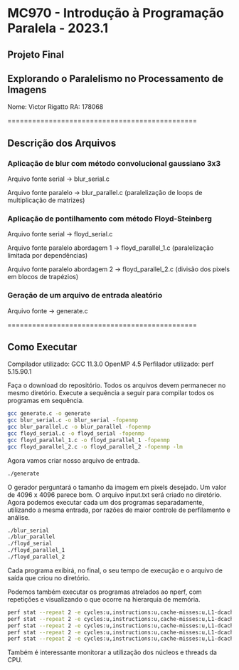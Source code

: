 # MC970 - Introdução à Programação Paralela - 2023.1

## Projeto Final
## Explorando o Paralelismo no Processamento de Imagens

Nome: Victor Rigatto
RA: 178068

==============================================

## Descrição dos Arquivos

### Aplicação de blur com método convolucional gaussiano 3x3

Arquivo fonte serial -> blur_serial.c

Arquivo fonte paralelo -> blur_parallel.c (paralelização de loops de multiplicação de matrizes)

### Aplicação de pontilhamento com método Floyd-Steinberg

Arquivo fonte serial -> floyd_serial.c

Arquivo fonte paralelo abordagem 1 -> floyd_parallel_1.c (paralelização limitada por dependências)

Arquivo fonte paralelo abordagem 2 -> floyd_parallel_2.c (divisão dos pixels em blocos de trapézios)

### Geração de um arquivo de entrada aleatório

Arquivo fonte -> generate.c

==============================================

## Como Executar

Compilador utilizado: GCC 11.3.0 OpenMP 4.5
Perfilador utilizado: perf 5.15.90.1

Faça o download do repositório.
Todos os arquivos devem permanecer no mesmo diretório.
Execute a sequência a seguir para compilar todos os programas em sequência.

```sh
gcc generate.c -o generate
gcc blur_serial.c -o blur_serial -fopenmp
gcc blur_parallel.c -o blur_parallel -fopenmp
gcc floyd_serial.c -o floyd_serial -fopenmp
gcc floyd_parallel_1.c -o floyd_parallel_1 -fopenmp
gcc floyd_parallel_2.c -o floyd_parallel_2 -fopenmp -lm
```

Agora vamos criar nosso arquivo de entrada.

```sh
./generate
```
O gerador perguntará o tamanho da imagem em pixels desejado. Um valor de 4096 x 4096 parece bom. O arquivo input.txt será criado no diretório.
Agora podemos executar cada um dos programas separadamente, utilizando a mesma entrada, por razões de maior controle de perfilamento e análise.

```sh
./blur_serial
./blur_parallel
./floyd_serial
./floyd_parallel_1
./floyd_parallel_2
```

Cada programa exibirá, no final, o seu tempo de execução e o arquivo de saída que criou no diretório.

Podemos também executar os programas atrelados ao nperf, com repetições e visualizando o que ocorre na hierarquia de memória.

```sh
perf stat --repeat 2 -e cycles:u,instructions:u,cache-misses:u,L1-dcache-loads:u,L1-dcache-load-misses:u,L1-dcache-stores,dTLB-loads,dTLB-load-misses ./blur_serial
perf stat --repeat 2 -e cycles:u,instructions:u,cache-misses:u,L1-dcache-loads:u,L1-dcache-load-misses:u,L1-dcache-stores,dTLB-loads,dTLB-load-misses ./blur_parallel
perf stat --repeat 2 -e cycles:u,instructions:u,cache-misses:u,L1-dcache-loads:u,L1-dcache-load-misses:u,L1-dcache-stores,dTLB-loads,dTLB-load-misses ./floyd_serial
perf stat --repeat 2 -e cycles:u,instructions:u,cache-misses:u,L1-dcache-loads:u,L1-dcache-load-misses:u,L1-dcache-stores,dTLB-loads,dTLB-load-misses ./floyd_parallel_1
perf stat --repeat 2 -e cycles:u,instructions:u,cache-misses:u,L1-dcache-loads:u,L1-dcache-load-misses:u,L1-dcache-stores,dTLB-loads,dTLB-load-misses ./floyd_parallel_2
```

Também é interessante monitorar a utilização dos núcleos e threads da CPU.
